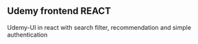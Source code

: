 ## Udemy frontend REACT

Udemy-UI in react with search filter, recommendation and simple authentication

